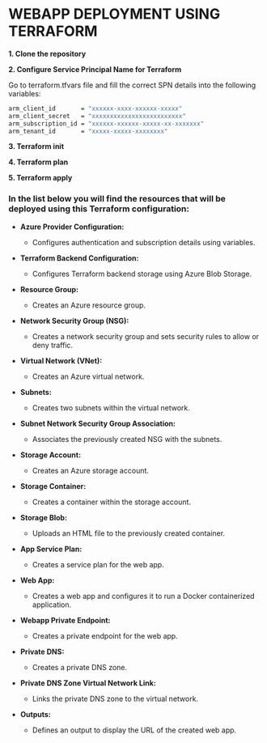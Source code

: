 # WEBAPP DEPLOYMENT USING TERRAFORM

**1. Clone the repository**

**2. Configure Service Principal Name for Terraform**

Go to terraform.tfvars file and fill the correct SPN details into the following variables:

```bash
arm_client_id       = "xxxxxx-xxxx-xxxxxx-xxxxx"
arm_client_secret   = "xxxxxxxxxxxxxxxxxxxxxxxxx"
arm_subscription_id = "xxxxxx-xxxxxx-xxxxx-xx-xxxxxxx"
arm_tenant_id       = "xxxxx-xxxxx-xxxxxxxx"
```

**3. Terraform init**

**4. Terraform plan**

**5. Terraform apply**

### **In the list below you will find the resources that will be deployed using this Terraform configuration:**

- **Azure Provider Configuration:**
  - Configures authentication and subscription details using variables.

- **Terraform Backend Configuration:**
  - Configures Terraform backend storage using Azure Blob Storage.

- **Resource Group:**
  - Creates an Azure resource group.

- **Network Security Group (NSG):**
  - Creates a network security group and sets security rules to allow or deny traffic.

- **Virtual Network (VNet):**
  - Creates an Azure virtual network.

- **Subnets:**
  - Creates two subnets within the virtual network.

- **Subnet Network Security Group Association:**
  - Associates the previously created NSG with the subnets.

- **Storage Account:**
  - Creates an Azure storage account.

- **Storage Container:**
  - Creates a container within the storage account.

- **Storage Blob:**
  - Uploads an HTML file to the previously created container.

- **App Service Plan:**
  - Creates a service plan for the web app.

- **Web App:**
  - Creates a web app and configures it to run a Docker containerized application.

- **Webapp Private Endpoint:**
  - Creates a private endpoint for the web app.

- **Private DNS:**
  - Creates a private DNS zone.

- **Private DNS Zone Virtual Network Link:**
  - Links the private DNS zone to the virtual network.

- **Outputs:**
  - Defines an output to display the URL of the created web app.